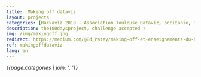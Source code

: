 ```yaml
---
title:  Making off dataviz
layout: projects
categories: [Hackaviz 2018 - Association Toulouse Dataviz, occitanie, map, D3.js]
description: the100daysproject, challenge accepted !
img: /img/makingoff.jpg
redirect: https://medium.com/@Ed_Patey/making-off-et-enseignements-du-hackaviz-2018-a828a174a02f
ref: makingoffdataviz
lang: en
---
```

*{{page.categories | join: ', '}}*

